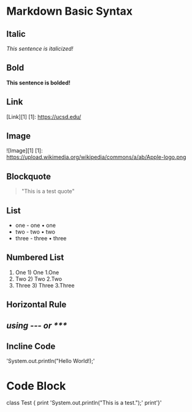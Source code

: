 # Markdown Basic Syntax

## Italic
_This sentence is italicized!_

## Bold
__This sentence is bolded!__

## Link
[Link][1]
[1]: https://ucsd.edu/

## Image
![Image][1]
[1]: https://upload.wikimedia.org/wikipedia/commons/a/ab/Apple-logo.png

## Blockquote
> "This is a test quote"

## List
* one   - one   • one
* two   - two   • two
* three - three • three

## Numbered List
1. One    1) One    1.One
2. Two    2) Two    2.Two
3. Three  3) Three  3.Three

## Horizontal Rule
_using --- or ***_
---

##  Incline Code
'System.out.println("Hello World!);'

# Code Block
class Test {
print  'System.out.println("This is a test.");'
print'}'
